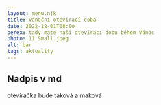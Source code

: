 ```yaml
---
layout: menu.njk
title: Vánoční otevirací doba
date: 2022-12-01T08:00
perex: tady máte naši otevírací dobu během Vánoc  
photo: 11 Small.jpeg
alt: bar
tags: aktuality
---
```





## Nadpis v md

otevíračka bude taková a maková